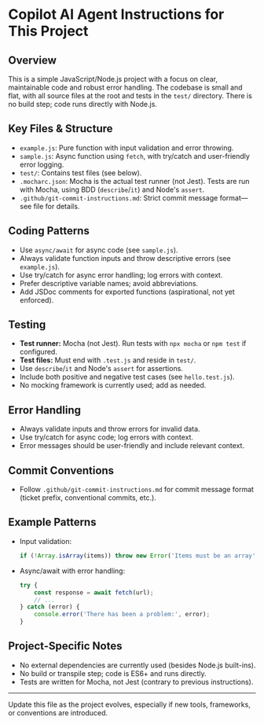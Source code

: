 
# Copilot AI Agent Instructions for This Project

## Overview
This is a simple JavaScript/Node.js project with a focus on clear, maintainable code and robust error handling. The codebase is small and flat, with all source files at the root and tests in the `test/` directory. There is no build step; code runs directly with Node.js.

## Key Files & Structure
- `example.js`: Pure function with input validation and error throwing.
- `sample.js`: Async function using `fetch`, with try/catch and user-friendly error logging.
- `test/`: Contains test files (see below).
- `.mocharc.json`: Mocha is the actual test runner (not Jest). Tests are run with Mocha, using BDD (`describe`/`it`) and Node's `assert`.
- `.github/git-commit-instructions.md`: Strict commit message format—see file for details.

## Coding Patterns
- Use `async/await` for async code (see `sample.js`).
- Always validate function inputs and throw descriptive errors (see `example.js`).
- Use try/catch for async error handling; log errors with context.
- Prefer descriptive variable names; avoid abbreviations.
- Add JSDoc comments for exported functions (aspirational, not yet enforced).

## Testing
- **Test runner:** Mocha (not Jest). Run tests with `npx mocha` or `npm test` if configured.
- **Test files:** Must end with `.test.js` and reside in `test/`.
- Use `describe`/`it` and Node's `assert` for assertions.
- Include both positive and negative test cases (see `hello.test.js`).
- No mocking framework is currently used; add as needed.

## Error Handling
- Always validate inputs and throw errors for invalid data.
- Use try/catch for async code; log errors with context.
- Error messages should be user-friendly and include relevant context.

## Commit Conventions
- Follow `.github/git-commit-instructions.md` for commit message format (ticket prefix, conventional commits, etc.).

## Example Patterns
- Input validation:
	```js
	if (!Array.isArray(items)) throw new Error('Items must be an array');
	```
- Async/await with error handling:
	```js
	try {
		const response = await fetch(url);
		// ...
	} catch (error) {
		console.error('There has been a problem:', error);
	}
	```

## Project-Specific Notes
- No external dependencies are currently used (besides Node.js built-ins).
- No build or transpile step; code is ES6+ and runs directly.
- Tests are written for Mocha, not Jest (contrary to previous instructions).

---
Update this file as the project evolves, especially if new tools, frameworks, or conventions are introduced.
